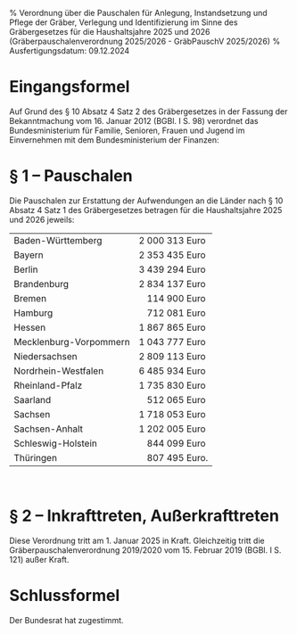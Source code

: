 % Verordnung über die Pauschalen für Anlegung, Instandsetzung und Pflege der Gräber, Verlegung und Identifizierung im Sinne des Gräbergesetzes für die Haushaltsjahre 2025 und 2026  (Gräberpauschalenverordnung 2025/2026 - GräbPauschV 2025/2026)
% Ausfertigungsdatum: 09.12.2024
 
# Eingangsformel

Auf Grund des § 10 Absatz 4 Satz 2 des Gräbergesetzes in der Fassung der Bekanntmachung vom 16. Januar 2012 (BGBl. I S. 98) verordnet das Bundesministerium für Familie, Senioren, Frauen und Jugend im Einvernehmen mit dem Bundesministerium der Finanzen:

# § 1 – Pauschalen

Die Pauschalen zur Erstattung der Aufwendungen an die Länder nach § 10 Absatz 4 Satz 1 des Gräbergesetzes betragen für die Haushaltsjahre 2025 und 2026 jeweils:

|                        |                 |
|:-----------------------|----------------:|
| Baden-Württemberg      | 2 000 313 Euro  |
| Bayern                 | 2 353 435 Euro  |
| Berlin                 | 3 439 294 Euro  |
| Brandenburg            | 2 834 137 Euro  |
| Bremen                 |   114 900 Euro  |
| Hamburg                |   712 081 Euro  |
| Hessen                 | 1 867 865 Euro  |
| Mecklenburg-Vorpommern | 1 043 777 Euro  |
| Niedersachsen          | 2 809 113 Euro  |
| Nordrhein-Westfalen    | 6 485 934 Euro  |
| Rheinland-Pfalz        | 1 735 830 Euro  |
| Saarland               |   512 065 Euro  |
| Sachsen                | 1 718 053 Euro  |
| Sachsen-Anhalt         | 1 202 005 Euro  |
| Schleswig-Holstein     |   844 099 Euro  |
| Thüringen              |   807 495 Euro. |

 

# § 2 – Inkrafttreten, Außerkrafttreten

Diese Verordnung tritt am 1. Januar 2025 in Kraft. Gleichzeitig tritt die Gräberpauschalenverordnung 2019/2020 vom 15. Februar 2019 (BGBl. I S. 121) außer Kraft.

# Schlussformel

Der Bundesrat hat zugestimmt.

